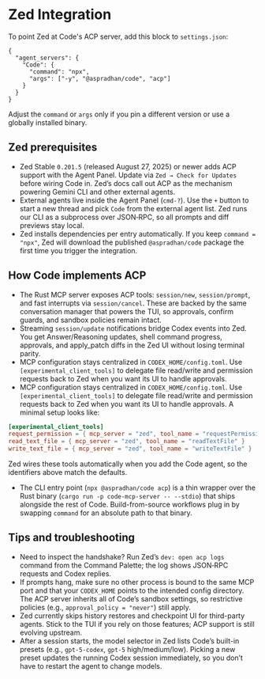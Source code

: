 # Zed Integration

To point Zed at Code's ACP server, add this block to `settings.json`:

```jsonc
{
  "agent_servers": {
    "Code": {
      "command": "npx",
      "args": ["-y", "@aspradhan/code", "acp"]
    }
  }
}
```

Adjust the `command` or `args` only if you pin a different version or use a globally installed binary.

## Zed prerequisites

- Zed Stable `0.201.5` (released August 27, 2025) or newer adds ACP support with the Agent Panel. Update via `Zed → Check for Updates` before wiring Code in. Zed’s docs call out ACP as the mechanism powering Gemini CLI and other external agents.
- External agents live inside the Agent Panel (`cmd-?`). Use the `+` button to start a new thread and pick `Code` from the external agent list. Zed runs our CLI as a subprocess over JSON‑RPC, so all prompts and diff previews stay local.
- Zed installs dependencies per entry automatically. If you keep `command = "npx"`, Zed will download the published `@aspradhan/code` package the first time you trigger the integration.

## How Code implements ACP

- The Rust MCP server exposes ACP tools: `session/new`, `session/prompt`, and fast interrupts via `session/cancel`. These are backed by the same conversation manager that powers the TUI, so approvals, confirm guards, and sandbox policies remain intact.
- Streaming `session/update` notifications bridge Codex events into Zed. You get Answer/Reasoning updates, shell command progress, approvals, and apply_patch diffs in the Zed UI without losing terminal parity.
- MCP configuration stays centralized in `CODEX_HOME/config.toml`. Use `[experimental_client_tools]` to delegate file read/write and permission requests back to Zed when you want its UI to handle approvals.
- MCP configuration stays centralized in `CODEX_HOME/config.toml`. Use `[experimental_client_tools]` to delegate file read/write and permission requests back to Zed when you want its UI to handle approvals. A minimal setup looks like:

```toml
[experimental_client_tools]
request_permission = { mcp_server = "zed", tool_name = "requestPermission" }
read_text_file = { mcp_server = "zed", tool_name = "readTextFile" }
write_text_file = { mcp_server = "zed", tool_name = "writeTextFile" }
```

Zed wires these tools automatically when you add the Code agent, so the identifiers above match the defaults.
- The CLI entry point (`npx @aspradhan/code acp`) is a thin wrapper over the Rust binary (`cargo run -p code-mcp-server -- --stdio`) that ships alongside the rest of Code. Build-from-source workflows plug in by swapping `command` for an absolute path to that binary.

## Tips and troubleshooting

- Need to inspect the handshake? Run Zed’s `dev: open acp logs` command from the Command Palette; the log shows JSON‑RPC requests and Codex replies.
- If prompts hang, make sure no other process is bound to the same MCP port and that your `CODEX_HOME` points to the intended config directory. The ACP server inherits all of Code’s sandbox settings, so restrictive policies (e.g., `approval_policy = "never"`) still apply.
- Zed currently skips history restores and checkpoint UI for third-party agents. Stick to the TUI if you rely on those features; ACP support is still evolving upstream.
- After a session starts, the model selector in Zed lists Code’s built-in presets (e.g., `gpt-5-codex`, `gpt-5` high/medium/low). Picking a new preset updates the running Codex session immediately, so you don’t have to restart the agent to change models.

